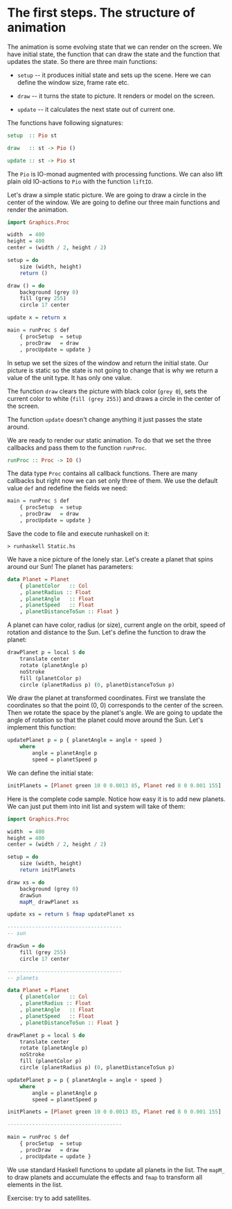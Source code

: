 
The first steps. The structure of animation
=========================================

The animation is some evolving state that we can render on the screen.
We have initial state, the function that can draw the state and the function that updates the state.
So there are three main functions:

* `setup` -- it produces initial state and sets up the scene. Here we can define the window size, frame rate etc.

* `draw` -- it turns the state to picture. It renders or model on the screen.

* `update` -- it calculates the next state out of current one.

The functions have following signatures:

~~~Haskell
setup  :: Pio st

draw   :: st -> Pio ()

update :: st -> Pio st
~~~

The `Pio` is IO-monad augmented with processing functions. We can also lift plain old IO-actions
to `Pio` with the function `liftIO`.

Let's draw a simple static picture. We are going to draw a circle in the center of the window.
We are going to define our three main functions and render the animation. 

~~~Haskell
import Graphics.Proc

width  = 400
height = 400
center = (width / 2, height / 2)

setup = do
	size (width, height)
	return ()

draw () = do
	background (grey 0)
	fill (grey 255)
	circle 17 center	

update x = return x

main = runProc $ def 
	{ procSetup  = setup
	, procDraw   = draw
	, procUpdate = update }
~~~

In setup we set the sizes of the window and return the initial state.
Our picture is static so the state is not going to change that is why we return 
a value of the unit type. It has only one value.

The function `draw` clears the picture with black color (`grey 0`), sets the
current color to white (`fill (grey 255)`) and draws a circle in the center of the screen.

The function `update` doesn't change anything it just passes the state around.

We are ready to render our static animation. To do that we set the three callbacks 
and pass them to the function `runProc`.

~~~Haskell
runProc :: Proc -> IO ()
~~~

The data type `Proc` contains all callback functions. There are many callbacks but right now 
we can set only three of them. We use the default value `def` and redefine the fields we need:

~~~Haskell
main = runProc $ def 
	{ procSetup  = setup
	, procDraw   = draw
	, procUpdate = update }
~~~

Save the code to file and execute runhaskell on it:

~~~
> runhaskell Static.hs
~~~

We have a nice picture of the lonely star. Let's create a planet that spins around our Sun!
The planet has parameters:

~~~Haskell
data Planet = Planet 
	{ planetColor 	:: Col
	, planetRadius :: Float
	, planetAngle 	:: Float
	, planetSpeed 	:: Float
	, planetDistanceToSun :: Float }
~~~

A planet can have color, radius (or size), current angle on the orbit, speed of rotation
and distance to the Sun. Let's define the function to draw the planet:

~~~Haskell
drawPlanet p = local $ do
	translate center
	rotate (planetAngle p)
	noStroke
	fill (planetColor p)
	circle (planetRadius p) (0, planetDistanceToSun p)
~~~

We draw the planet at transformed coordinates. First we translate the coordinates
so that the point (0, 0) corresponds to the center of the screen. Then we rotate
the space by the planet's angle. We are going to update the angle of rotation so that
the planet could move around the Sun. Let's implement this function:

~~~Haskell
updatePlanet p = p { planetAngle = angle + speed }
	where
		angle = planetAngle p
		speed = planetSpeed p
~~~

We can define the initial state:

~~~Haskell
initPlanets = [Planet green 10 0 0.0013 85, Planet red 8 0 0.001 155]
~~~

Here is the complete code sample. Notice how easy it is to add new planets.
We can just put them into init list and system will take of them:

~~~Haskell
import Graphics.Proc

width  = 400
height = 400
center = (width / 2, height / 2)

setup = do
	size (width, height)
	return initPlanets

draw xs = do
	background (grey 0)
	drawSun
	mapM_ drawPlanet xs

update xs = return $ fmap updatePlanet xs

-------------------------------------
-- sun

drawSun = do
	fill (grey 255)
	circle 17 center	

-------------------------------------
-- planets

data Planet = Planet 
	{ planetColor 	:: Col
	, planetRadius :: Float
	, planetAngle 	:: Float
	, planetSpeed 	:: Float
	, planetDistanceToSun :: Float }

drawPlanet p = local $ do
	translate center
	rotate (planetAngle p)
	noStroke
	fill (planetColor p)
	circle (planetRadius p) (0, planetDistanceToSun p)

updatePlanet p = p { planetAngle = angle + speed }
	where
		angle = planetAngle p
		speed = planetSpeed p

initPlanets = [Planet green 10 0 0.0013 85, Planet red 8 0 0.001 155]

-------------------------------------

main = runProc $ def 
	{ procSetup  = setup
	, procDraw   = draw
	, procUpdate = update }
~~~

We use standard Haskell functions to update all planets in the list.
The `mapM_` to draw planets and accumulate the effects and `fmap`
to transform all elements in the list.

Exercise: try to add satellites.


